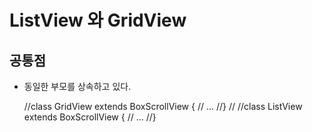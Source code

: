 # ListView 와 GridView

## 공통점
 - 동일한 부모를 상속하고 있다.
 
      //class GridView extends BoxScrollView {
      //   ...
      //}
      //
      //class ListView extends BoxScrollView {
      //   ...
      //}

